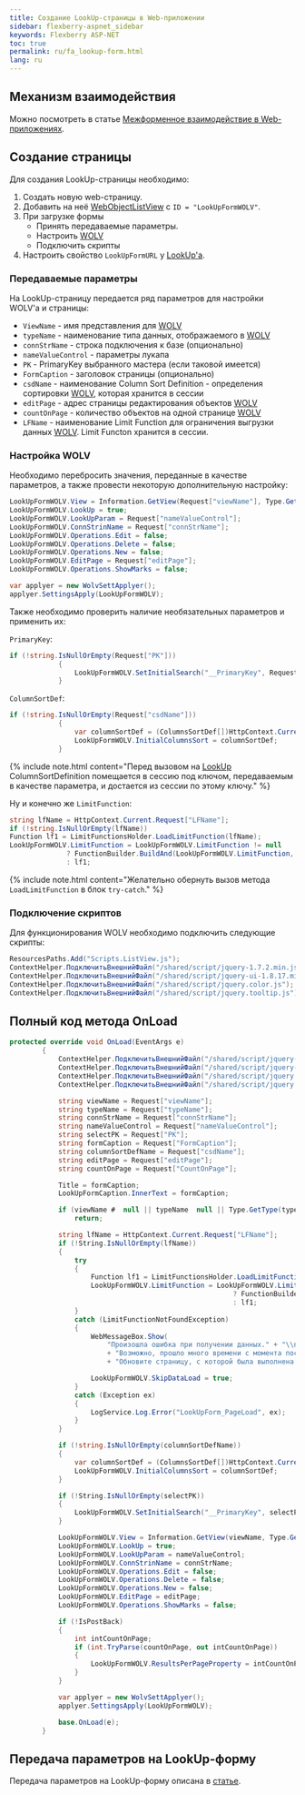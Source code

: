 ```yaml
---
title: Создание LookUp-страницы в Web-приложении
sidebar: flexberry-aspnet_sidebar
keywords: Flexberry ASP-NET
toc: true
permalink: ru/fa_lookup-form.html
lang: ru
---
```


## Механизм взаимодействия

Можно посмотреть в статье [Межформенное взаимодействие в Web-приложениях](fa_form-interaction.html).

## Создание страницы

Для создания LookUp-страницы необходимо:

1. Создать новую web-страницу.
2. Добавить на неё [WebObjectListView](fa_web-object-list-view.html) с `ID = "LookUpFormWOLV"`.
3. При загрузке формы
    * Принять передаваемые параметры.
    * Настроить [WOLV](fa_web-object-list-view.html)
    * Подключить скрипты
4. Настроить свойство `LookUpFormURL` у [LookUp'a](fa_lookup-overview.html).

### Передаваемые параметры

На LookUp-страницу передается ряд параметров для настройки WOLV'a и страницы:

* `ViewName` - имя представления для [WOLV](fa_web-object-list-view.html)
* `typeName` - наименование типа данных, отображаемого в [WOLV](fa_web-object-list-view.html)
* `connStrName` - строка подключения к базе (опционально)
* `nameValueControl` - параметры лукапа
* `PK` - PrimaryKey выбранного мастера (если таковой имеется)
* `FormCaption` - заголовок страницы (опционально)
* `csdName` - наименование Column Sort Definition - определения сортировки [WOLV](fa_web-object-list-view.html), которая хранится в сессии
* `editPage` - адрес страницы редактирования объектов [WOLV](fa_web-object-list-view.html)
* `countOnPage` - количество объектов на одной странице [WOLV](fa_web-object-list-view.html)
* `LFName` - наименование Limit Function для ограничения выгрузки данных [WOLV](fa_web-object-list-view.html). Limit Functon хранится в сессии.

### Настройка WOLV

Необходимо перебросить значения, переданные в качестве параметров, а также провести некоторую дополнительную настройку:

```csharp
LookUpFormWOLV.View = Information.GetView(Request["viewName"], Type.GetType(Request["typeName"]));
LookUpFormWOLV.LookUp = true;
LookUpFormWOLV.LookUpParam = Request["nameValueControl"];
LookUpFormWOLV.ConnStrinName = Request["connStrName"];
LookUpFormWOLV.Operations.Edit = false;
LookUpFormWOLV.Operations.Delete = false;
LookUpFormWOLV.Operations.New = false;
LookUpFormWOLV.EditPage = Request["editPage"];
LookUpFormWOLV.Operations.ShowMarks = false; 

var applyer = new WolvSettApplyer();
applyer.SettingsApply(LookUpFormWOLV);
```

Также необходимо проверить наличие необязательных параметров и применить их:

`PrimaryKey`:

```csharp
if (!string.IsNullOrEmpty(Request["PK"]))
            {
                LookUpFormWOLV.SetInitialSearch("__PrimaryKey", Request["PK"]);
            }
```

`ColumnSortDef`:

```csharp
if (!string.IsNullOrEmpty(Request["csdName"]))
            {
                var columnSortDef = (ColumnsSortDef[])HttpContext.Current.Session[Request["csdName"]];
                LookUpFormWOLV.InitialColumnsSort = columnSortDef;
            }
```

{% include note.html content="Перед вызовом на [LookUp](fa_lookup-overview.html) ColumnSortDefinition помещается в сессию под ключом, передаваемым в качестве параметра, и достается из сессии по этому ключу." %}

Ну и конечно же `LimitFunction`:

```csharp
string lfName = HttpContext.Current.Request["LFName"];
if (!string.IsNullOrEmpty(lfName))
Function lf1 = LimitFunctionsHolder.LoadLimitFunction(lfName);
LookUpFormWOLV.LimitFunction = LookUpFormWOLV.LimitFunction != null
              ? FunctionBuilder.BuildAnd(LookUpFormWOLV.LimitFunction, lf1)
              : lf1;
```

{% include note.html content="Желательно обернуть вызов метода `LoadLimitFunction` в блок `try-catch`." %}

### Подключение скриптов

Для функционирования WOLV необходимо подключить следующие скрипты:

```csharp
ResourcesPaths.Add("Scripts.ListView.js");
ContextHelper.ПодключитьВнешнийФайл("/shared/script/jquery-1.7.2.min.js");
ContextHelper.ПодключитьВнешнийФайл("/shared/script/jquery-ui-1.8.17.min.js");
ContextHelper.ПодключитьВнешнийФайл("/shared/script/jquery.color.js");
ContextHelper.ПодключитьВнешнийФайл("/shared/script/jquery.tooltip.js");
```

## Полный код метода OnLoad

```csharp
protected override void OnLoad(EventArgs e)
        {
            ContextHelper.ПодключитьВнешнийФайл("/shared/script/jquery-1.7.2.min.js");
            ContextHelper.ПодключитьВнешнийФайл("/shared/script/jquery-ui-1.8.17.min.js");
            ContextHelper.ПодключитьВнешнийФайл("/shared/script/jquery.color.js");
            ContextHelper.ПодключитьВнешнийФайл("/shared/script/jquery.tooltip.js");

            string viewName = Request["viewName"];
            string typeName = Request["typeName"];
            string connStrName = Request["connStrName"];
            string nameValueControl = Request["nameValueControl"];
            string selectPK = Request["PK"];
            string formCaption = Request["FormCaption"];
            string columnSortDefName = Request["csdName"];
            string editPage = Request["editPage"];
            string countOnPage = Request["CountOnPage"];

            Title = formCaption;
            LookUpFormCaption.InnerText = formCaption;

            if (viewName #  null || typeName  null || Type.GetType(typeName) == null)
                return;

            string lfName = HttpContext.Current.Request["LFName"];
            if (!String.IsNullOrEmpty(lfName))
            {
                try
                {
                    Function lf1 = LimitFunctionsHolder.LoadLimitFunction(lfName);
                    LookUpFormWOLV.LimitFunction = LookUpFormWOLV.LimitFunction != null
                                                       ? FunctionBuilder.BuildAnd(LookUpFormWOLV.LimitFunction, lf1)
                                                       : lf1;
                }
                catch (LimitFunctionNotFoundException)
                {
                    WebMessageBox.Show(
                        "Произошла ошибка при получении данных." + "\\n"
                        + "Возможно, прошло много времени с момента последних действий." + "\\n"
                        + "Обновите страницу, с которой была выполнена операция выбора значений.");

                    LookUpFormWOLV.SkipDataLoad = true;
                }
                catch (Exception ex)
                {
                    LogService.Log.Error("LookUpForm_PageLoad", ex);
                }
            }

            if (!string.IsNullOrEmpty(columnSortDefName))
            {
                var columnSortDef = (ColumnsSortDef[])HttpContext.Current.Session[columnSortDefName];
                LookUpFormWOLV.InitialColumnsSort = columnSortDef;
            }

            if (!String.IsNullOrEmpty(selectPK))
            {
                LookUpFormWOLV.SetInitialSearch("__PrimaryKey", selectPK);
            }

            LookUpFormWOLV.View = Information.GetView(viewName, Type.GetType(typeName));
            LookUpFormWOLV.LookUp = true;
            LookUpFormWOLV.LookUpParam = nameValueControl;
            LookUpFormWOLV.ConnStrinName = connStrName;
            LookUpFormWOLV.Operations.Edit = false;
            LookUpFormWOLV.Operations.Delete = false;
            LookUpFormWOLV.Operations.New = false;
            LookUpFormWOLV.EditPage = editPage;
            LookUpFormWOLV.Operations.ShowMarks = false;

            if (!IsPostBack)
            {
                int intCountOnPage;
                if (int.TryParse(countOnPage, out intCountOnPage))
                {
                    LookUpFormWOLV.ResultsPerPageProperty = intCountOnPage;
                }
            }

            var applyer = new WolvSettApplyer();
            applyer.SettingsApply(LookUpFormWOLV);

            base.OnLoad(e);
        }
```

## Передача параметров на LookUp-форму

Передача параметров на LookUp-форму описана в [статье](fa_lookup-form-send-params.html).

